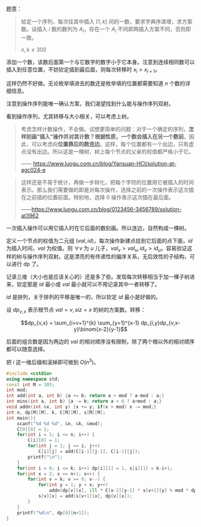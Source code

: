 题意：

> 给定一个序列，每次往其中插入 $[1,k]$ 间的一数，要求字典序递增，求方案数。设插入 $i$ 数的数列为 $A_i$，存在一个 $A_i$ 不同即两插入方案不同，否则即一致。
> 
> $n,k \leq 300$

添加一个数，该数后面第一个与它数字的数字小于它本身。注意到连续相同数可以插入到任意位置，不妨钦定插到最后面，则每次转移时 $x_i > x_{i+1}$。

这样仍然不好做。无论枚举填进去的数还是枚举填的位置都需要知道 $n$ 个数的详细信息。

注意到操作序列能唯一确认方案，我们渴望找到什么能与操作序列双射。

看到操作序列，尤其转移与大小相关，可以考虑上树。

> 考虑怎样计数操作，不会做。试想更简单的问题：对于一个确定的序列，**怎样刻画“插入”操作并对其计数？**根据性质，一个数会**插入在另一个数前**。因此，可以考虑向**位置靠后的数连边**。这样，每个位置都有一个出边，只有虚点没有出边。所以这是一棵树，树上每个节点的父亲的权值都严格小于它。
> 
> —— <https://www.luogu.com.cn/blog/Yansuan-HCl/solution-at-agc024-e>

> 这样还是不易于统计，再做一步转化，把每个字符的位置用它被插入的时间表示。那么我们需要做的即是对每次操作，选择之前的一次操作表示这次插在之前插的位置前面。特别地，选择 $0$ 操作表示这次插在最后面。
> 
> ——<https://www.luogu.com.cn/blog/0123456-3456789/solution-at3962>

一次插入操作可以用它插入时在它后面的数刻画。所以连边，自然构成一棵树。

定义一个节点的权值为二元组 $(val, id)$，每次操作新建点挂到它后面的点下面，$id$ 为插入时间，$val$ 为权值。则 $\forall v$ 为 $u$ 儿子，$val_v > val_u,id_v > id_u$。容易验证这样的树与操作序列双射。这是漂亮的有传递性的偏序关系，无后效性的子结构，可以进行 dp 了。

记录三维（大小也是应该关心的）还是多了些。发现每次转移相当于加一棵子树进来，钦定那是 $id$ 最小或 $val$ 最小就可以不用记录其中一者转移了。

$id$ 是排列，关于排列的平移是唯一的，所以钦定 $id$ 最小是好做的。

设 $dp_{v,x}$ 表示根节点 $val=v,siz=x$ 的树的方案数。转移：

$$dp_{v,x} = \sum_{i=v+1}^{k} \sum_{y=1}^{x-1} dp_{i,y}dp_{v,x-y}\binom{x-2}{y-1}$$

后面的组合数是因为两边的 $val$ 的相对顺序没有限制，除了两个根以外的相对顺序都可以随意选择。

把 $i$ 这一维后缀和滚掉即可做到 $O(n^3)$。

```cpp
#include <cstdio>
using namespace std;
const int M = 305;
int mod;
int add(int a, int b) {a += b; return a > mod ? a-mod : a;}
int mins(int a, int b) {a -= b; return a < 0 ? a+mod : a;}
void addn(int &x, int y) {x += y; if(x > mod) x -= mod;}
int n, dp[M][M], k, C[M][M], s[M][M];
int main(){
    scanf("%d %d %d", &n, &k, &mod);
    C[0][0] = 1;
    for(int i = 1; i <= n; i++) {
        C[i][0] = 1;
        for(int j = 1; j <= i; j++) 
            C[i][j] = add(C[i-1][j-1], C[i-1][j]);
        printf("\n");
    }
    for(int i = 0; i <= k; i++) dp[i][1] = 1, s[i][1] = k-i+1;
    for(int x = 2; x <= n+1; x++) {
        for(int v = k; v >= 0; v--) {
            for(int y = 1; y < x; y++) 
                addn(dp[v][x], 1ll * C[x-2][y-1] * s[v+1][y] % mod * dp[v][x-y] % mod);
            s[v][x] = add(s[v+1][x], dp[v][x]);
        }
    }
    printf("%d\n", dp[0][n+1]);
}
```